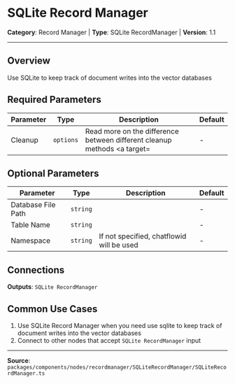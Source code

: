 # SQLite Record Manager

**Category**: Record Manager | **Type**: SQLite RecordManager | **Version**: 1.1

---

## Overview

Use SQLite to keep track of document writes into the vector databases

## Required Parameters

| Parameter | Type | Description | Default |
|-----------|------|-------------|---------|
| Cleanup | `options` | Read more on the difference between different cleanup methods <a target= | - |

## Optional Parameters

| Parameter | Type | Description | Default |
|-----------|------|-------------|---------|
| Database File Path | `string` |  | - |
| Table Name | `string` |  | - |
| Namespace | `string` | If not specified, chatflowid will be used | - |

## Connections

**Outputs**: `SQLite RecordManager`

## Common Use Cases

1. Use SQLite Record Manager when you need use sqlite to keep track of document writes into the vector databases
2. Connect to other nodes that accept `SQLite RecordManager` input

---

**Source**: `packages/components/nodes/recordmanager/SQLiteRecordManager/SQLiteRecordManager.ts`